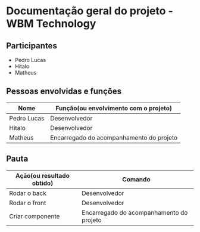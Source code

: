# Documentação geral do projeto - WBM Technology

## Participantes

- Pedro Lucas 
- Hitalo
- Matheus


## Pessoas envolvidas e funções

| Nome               | Função(ou envolvimento com o projeto)    |
| ------------------ | ---------------------------------------- |
| Pedro Lucas        | Desenvolvedor                            |
| Hitalo             | Desenvolvedor                            |
| Matheus            | Encarregado do acompanhamento do projeto |

## Pauta

| Ação(ou resultado obtido) | Comando                                  |
| ------------------------- | ---------------------------------------- |
| Rodar o back              | Desenvolvedor                            |
| Rodar o front             | Desenvolvedor                            |
| Criar componente          | Encarregado do acompanhamento do projeto |


